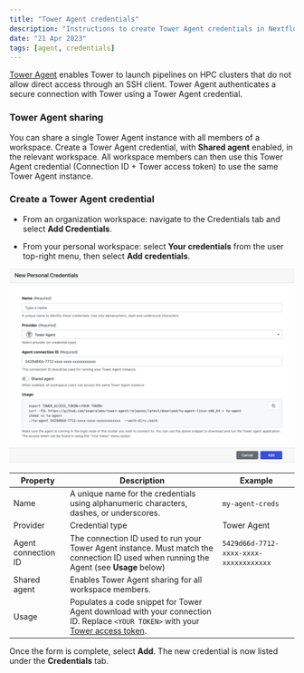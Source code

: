 ```yaml
---
title: "Tower Agent credentials"
description: "Instructions to create Tower Agent credentials in Nextflow Tower."
date: "21 Apr 2023"
tags: [agent, credentials]
---
```


[Tower Agent](../supported_software/agent/overview) enables Tower to launch pipelines on HPC clusters that do not allow direct access through an SSH client. Tower Agent authenticates a secure connection with Tower using a Tower Agent credential.

### Tower Agent sharing

You can share a single Tower Agent instance with all members of a workspace. Create a Tower Agent credential, with **Shared agent** enabled, in the relevant workspace. All workspace members can then use this Tower Agent credential (Connection ID + Tower access token) to use the same Tower Agent instance.

### Create a Tower Agent credential

- From an organization workspace: navigate to the Credentials tab and select **Add Credentials**.

- From your personal workspace: select **Your credentials** from the user top-right menu, then select **Add credentials**.

![](./_images/agent_credential.png)

| Property            | Description                                                                                                                                                          | Example                                |
| ------------------- | -------------------------------------------------------------------------------------------------------------------------------------------------------------------- | -------------------------------------- |
| Name                | A unique name for the credentials using alphanumeric characters, dashes, or underscores.                                                                             | `my-agent-creds`                       |
| Provider            | Credential type                                                                                                                                                      | Tower Agent                            |
| Agent connection ID | The connection ID used to run your Tower Agent instance. Must match the connection ID used when running the Agent (see **Usage** below)                              | `5429d66d-7712-xxxx-xxxx-xxxxxxxxxxxx` |
| Shared agent        | Enables Tower Agent sharing for all workspace members.                                                                                                               |                                        |
| Usage               | Populates a code snippet for Tower Agent download with your connection ID. Replace `<YOUR TOKEN>` with your [Tower access token](../api/overview#authentication). |                                        |

Once the form is complete, select **Add**. The new credential is now listed under the **Credentials** tab.
